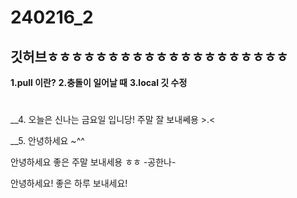 # 240216_2
## 깃허브ㅎㅎㅎㅎㅎㅎㅎㅎㅎㅎㅎㅎㅎㅎㅎㅎㅎㅎㅎㅎ

__1.pull 이란?__
__2.충돌이 일어날 때__
__3.local 깃 수정__
#
__4. 오늘은 신나는 금요일 입니당! 주말 잘 보내쎄용 >.<

__5. 안녕하세요 ~^^

안녕하세요 좋은 주말 보내세용 ㅎㅎ -공한나-

안녕하세요! 좋은 하루 보내세요!
